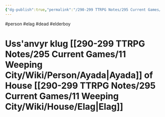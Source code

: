 ```yaml
---
{"dg-publish":true,"permalink":"/290-299 TTRPG Notes/295 Current Games/11 Weeping City/Wiki/Person/Uss'anvyr/"}
---
```



#person #elag #dead #elderboy 

# Uss'anvyr klug [[290-299 TTRPG Notes/295 Current Games/11 Weeping City/Wiki/Person/Ayada\|Ayada]] of House [[290-299 TTRPG Notes/295 Current Games/11 Weeping City/Wiki/House/Elag\|Elag]]